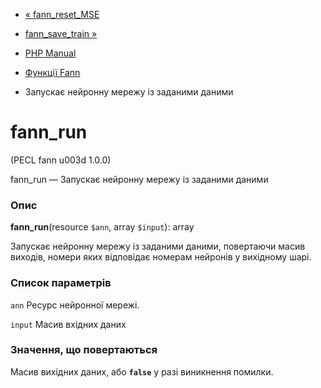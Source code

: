 - [« fann_reset_MSE](function.fann-reset-mse.md)
- [fann_save_train »](function.fann-save-train.md)

- [PHP Manual](index.md)
- [Функції Fann](ref.fann.md)
- Запускає нейронну мережу із заданими даними

# fann_run

(PECL fann u003d 1.0.0)

fann_run — Запускає нейронну мережу із заданими даними

### Опис

**fann_run**(resource `$ann`, array `$input`): array

Запускає нейронну мережу із заданими даними, повертаючи масив виходів,
номери яких відповідає номерам нейронів у вихідному шарі.

### Список параметрів

`ann`
Ресурс нейронної мережі.

`input`
Масив вхідних даних

### Значення, що повертаються

Масив вихідних даних, або **`false`** у разі виникнення помилки.
